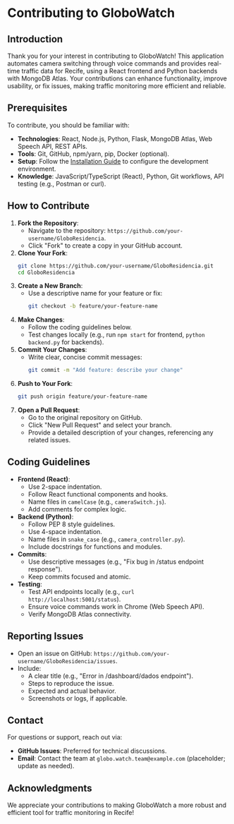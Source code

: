 # Contributing to GloboWatch

## Introduction
Thank you for your interest in contributing to GloboWatch! This application automates camera switching through voice commands and provides real-time traffic data for Recife, using a React frontend and Python backends with MongoDB Atlas. Your contributions can enhance functionality, improve usability, or fix issues, making traffic monitoring more efficient and reliable.

## Prerequisites
To contribute, you should be familiar with:
- **Technologies**: React, Node.js, Python, Flask, MongoDB Atlas, Web Speech API, REST APIs.
- **Tools**: Git, GitHub, npm/yarn, pip, Docker (optional).
- **Setup**: Follow the [Installation Guide](installation.md) to configure the development environment.
- **Knowledge**: JavaScript/TypeScript (React), Python, Git workflows, API testing (e.g., Postman or curl).

## How to Contribute
1. **Fork the Repository**:
   - Navigate to the repository: `https://github.com/your-username/GloboResidencia`.
   - Click "Fork" to create a copy in your GitHub account.
2. **Clone Your Fork**:
   ```bash
   git clone https://github.com/your-username/GloboResidencia.git
   cd GloboResidencia
   ```
3. **Create a New Branch**:
   - Use a descriptive name for your feature or fix:
     ```bash
     git checkout -b feature/your-feature-name
     ```
4. **Make Changes**:
   - Follow the coding guidelines below.
   - Test changes locally (e.g., run `npm start` for frontend, `python backend.py` for backends).
5. **Commit Your Changes**:
   - Write clear, concise commit messages:
     ```bash
     git commit -m "Add feature: describe your change"
     ```
6. **Push to Your Fork**:
   ```bash
   git push origin feature/your-feature-name
   ```
7. **Open a Pull Request**:
   - Go to the original repository on GitHub.
   - Click "New Pull Request" and select your branch.
   - Provide a detailed description of your changes, referencing any related issues.

## Coding Guidelines
- **Frontend (React)**:
  - Use 2-space indentation.
  - Follow React functional components and hooks.
  - Name files in `camelCase` (e.g., `cameraSwitch.js`).
  - Add comments for complex logic.
- **Backend (Python)**:
  - Follow PEP 8 style guidelines.
  - Use 4-space indentation.
  - Name files in `snake_case` (e.g., `camera_controller.py`).
  - Include docstrings for functions and modules.
- **Commits**:
  - Use descriptive messages (e.g., "Fix bug in /status endpoint response").
  - Keep commits focused and atomic.
- **Testing**:
  - Test API endpoints locally (e.g., `curl http://localhost:5001/status`).
  - Ensure voice commands work in Chrome (Web Speech API).
  - Verify MongoDB Atlas connectivity.

## Reporting Issues
- Open an issue on GitHub: `https://github.com/your-username/GloboResidencia/issues`.
- Include:
  - A clear title (e.g., "Error in /dashboard/dados endpoint").
  - Steps to reproduce the issue.
  - Expected and actual behavior.
  - Screenshots or logs, if applicable.

## Contact
For questions or support, reach out via:
- **GitHub Issues**: Preferred for technical discussions.
- **Email**: Contact the team at `globo.watch.team@example.com` (placeholder; update as needed).

## Acknowledgments
We appreciate your contributions to making GloboWatch a more robust and efficient tool for traffic monitoring in Recife!
